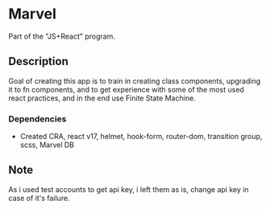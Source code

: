 # Marvel

Part of the "JS+React" program.

## Description

Goal of creating this app is to train in creating class components, upgrading it to fn components, and to get experience with some of the most used react practices, and in the end use Finite State Machine.

### Dependencies

* Created CRA, react v17, helmet, hook-form, router-dom, transition group, scss, Marvel DB

## Note

As i used test accounts to get api key, i left them as is, change api key in case of it's failure.



